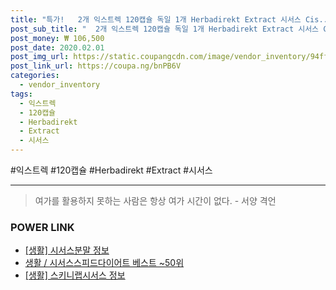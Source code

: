 ```yaml
--- 
title: "특가!   2개 익스트렉 120캡슐 독일 1개 Herbadirekt Extract 시서스 Cis..." 
post_sub_title: "  2개 익스트렉 120캡슐 독일 1개 Herbadirekt Extract 시서스 Cissus 250mg" 
post_money: ₩ 106,500 
post_date: 2020.02.01 
post_img_url: https://static.coupangcdn.com/image/vendor_inventory/94ff/665cbb71b026ffe3ff311742eccbc721b1484977b25edab31670f55cd8c1.jpg 
post_link_url: https://coupa.ng/bnPB6V 
categories: 
  - vendor_inventory 
tags: 
  - 익스트렉 
  - 120캡슐 
  - Herbadirekt 
  - Extract 
  - 시서스 
--- 
```

  #익스트렉 #120캡슐 #Herbadirekt #Extract #시서스 
<hr> 

> 여가를 활용하지 못하는 사람은 항상 여가 시간이 없다. - 서양 격언 


### POWER LINK

* <a href="https://blog.naver.com/sakai111/221758026144" target="_blank"> [생활] 시서스분말 정보 </a>
* <a href="https://blog.naver.com/santokki14/221792946899" target="_blank">생활 / 시서스스피드다이어트 베스트 ~50위</a>
* <a href="https://blog.naver.com/santokki14/221769594644" target="_blank"> [생활] 스키니랩시서스 정보 </a>
